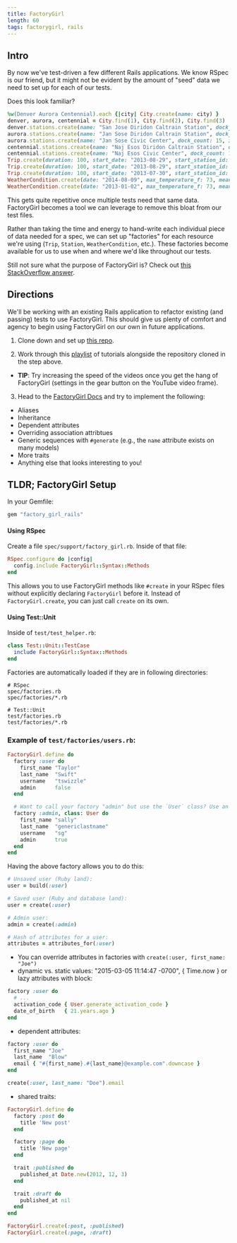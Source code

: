 ```yaml
---
title: FactoryGirl
length: 60
tags: factorygirl, rails
---
```


## Intro

By now we've test-driven a few different Rails applications. We know RSpec is our friend, but it might not be evident by the amount of "seed" data we need to set up for each of our tests.

Does this look familiar?

```ruby
%w(Denver Aurora Centennial).each {|city| City.create(name: city) }
denver, aurora, centennial = City.find(1), City.find(2), City.find(3)
denver.stations.create(name: "San Jose Diridon Caltrain Station", dock_count: 27, installation_date: "2013-08-06 00:00:00", lat: 37.329732, long: -121.901782)
aurora.stations.create(name: "Jan Sose Diridon Caltrain Station", dock_count: 27, installation_date: "2013-08-06 00:00:00", lat: 37.329732, long: -121.901782)
aurora.stations.create(name: "Jan Sose Civic Center", dock_count: 15, installation_date: "2013-08-05 00:00:00", lat: 37.330698, long: -121.888979)
centennial.stations.create(name: "Naj Esos Diridon Caltrain Station", dock_count: 27, installation_date: "2013-08-06 00:00:00", lat: 37.329732, long: -121.901782)
centennial.stations.create(name: "Naj Esos Civic Center", dock_count: 15, installation_date: "2013-08-05 00:00:00", lat: 37.330698, long: -121.888979)
Trip.create(duration: 100, start_date: "2013-08-29", start_station_id: 1, end_date: "2013-08-29", end_station_id: 2, bike_id: 520, subscription_type_id: 1, user_zip_code: 94127, start_time: "2000-01-01 14:13:00", end_time: "2000-01-01 14:14:00")
Trip.create(duration: 100, start_date: "2013-08-29", start_station_id: 2, end_date: "2013-08-29", end_station_id: 4, bike_id: 501, subscription_type_id: 2, user_zip_code: 94127, start_time: "2000-01-01 14:13:00", end_time: "2000-01-01 14:14:00")
Trip.create(duration: 100, start_date: "2013-07-30", start_station_id: 5, end_date: "2013-07-30", end_station_id: 1, bike_id: 50, subscription_type_id: 2, user_zip_code: 94127, start_time: "2000-01-01 14:13:00", end_time: "2000-01-01 14:14:00")
WeatherCondition.create(date: "2014-08-09", max_temperature_f: 73, mean_temperature_f: 68, min_temperature_f: 61, mean_humidity: 75, mean_visibility_miles: 6, mean_wind_speed_mph: 8, precipitation_inches: 0.82, zip_code: 94107)
WeatherCondition.create(date: "2013-01-02", max_temperature_f: 73, mean_temperature_f: 68, min_temperature_f: 61, mean_humidity: 75, mean_visibility_miles: 7, mean_wind_speed_mph: 8, precipitation_inches: 1.1, zip_code: 94107)
```

This gets quite repetitive once multiple tests need that same data. FactoryGirl becomes a tool we can leverage to remove this bloat from our test files.

Rather than taking the time and energy to hand-write each individual piece of data needed for a spec, we can set up "factories" for each resource we're using (`Trip`, `Station`, `WeatherCondition`, etc.). These factories become available for us to use when and where we'd like throughout our tests.

Still not sure what the purpose of FactoryGirl is? Check out [this StackOverflow answer](http://stackoverflow.com/questions/5183975/factory-girl-whats-the-purpose).

## Directions

We'll be working with an existing Rails application to refactor existing (and passing) tests to use FactoryGirl. This should give us plenty of comfort and agency to begin using FactoryGirl on our own in future applications.

1. Clone down and set up [this repo](https://github.com/turingschool-examples/factory_girl_intro).

2. Work through this [playlist](https://www.youtube.com/playlist?list=PLf6E_SWaTZjH9V9-eeqH5oAXL-q7GcBm9) of tutorials alongside the repository cloned in the step above.
  * **TIP**: Try increasing the speed of the videos once you get the hang of FactoryGirl (settings in the gear button on the YouTube video frame).

3. Head to the [FactoryGirl Docs](https://github.com/thoughtbot/factory_girl/blob/master/GETTING_STARTED.md#configure-your-test-suite) and try to implement the following:
  * Aliases
  * Inheritance
  * Dependent attributes
  * Overriding association attribtues
  * Generic sequences with `#generate` (e.g., the `name` attribute exists on many models)
  * More traits
  * Anything else that looks interesting to you!

## TLDR; FactoryGirl Setup

In your Gemfile:

```ruby
gem "factory_girl_rails"
```

#### Using RSpec

Create a file `spec/support/factory_girl.rb`. Inside of that file:

```ruby
RSpec.configure do |config|
  config.include FactoryGirl::Syntax::Methods
end
```

This allows you to use FactoryGirl methods like `#create` in your RSpec files without explicitly declaring `FactoryGirl` before it. Instead of `FactoryGirl.create`, you can just call `create` on its own.

#### Using Test::Unit

Inside of `test/test_helper.rb`:

```ruby
class Test::Unit::TestCase
  include FactoryGirl::Syntax::Methods
end
```

Factories are automatically loaded if they are in following directories:

```
# RSpec
spec/factories.rb
spec/factories/*.rb

# Test::Unit
test/factories.rb
test/factories/*.rb
```

### Example of `test/factories/users.rb`:

```ruby
FactoryGirl.define do
  factory :user do
    first_name "Taylor"
    last_name  "Swift"
    username   "tswizzle"
    admin      false
  end

  # Want to call your factory "admin" but use the `User` class? Use an alias like this.
  factory :admin, class: User do
    first_name "sally"
    last_name  "genericlastname"
    username   "sg"
    admin      true
  end
end
```

Having the above factory allows you to do this:

```ruby
# Unsaved user (Ruby land):
user = build(:user)

# Saved user (Ruby and database land):
user = create(:user)

# Admin user:
admin = create(:admin)

# Hash of attributes for a user:
attributes = attributes_for(:user)
```

* You can override attributes in factories with `create(:user, first_name: "Joe")`
* dynamic vs. static values: "2015-03-05 11:14:47 -0700", { Time.now } or lazy attributes with block:

```ruby
factory :user do
  # ...
  activation_code { User.generate_activation_code }
  date_of_birth   { 21.years.ago }
end
```

* dependent attributes:

```ruby
factory :user do
  first_name "Joe"
  last_name  "Blow"
  email { "#{first_name}.#{last_name}@example.com".downcase }
end

create(:user, last_name: "Doe").email
```

* shared traits:

```ruby
FactoryGirl.define do
  factory :post do
    title 'New post'
  end

  factory :page do
    title 'New page'
  end

  trait :published do
    published_at Date.new(2012, 12, 3)
  end

  trait :draft do
    published_at nil
  end
end

FactoryGirl.create(:post, :published)
FactoryGirl.create(:page, :draft)
```
